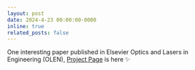 ```yaml
---
layout: post
date: 2024-4-23 00:00:00-0000
inline: true
related_posts: false
---
```


One interesting paper published in Elsevier Optics and Lasers in Engineering (OLEN), [Project Page](https://tangeego.github.io/projects/6_project/) is here :sparkles: